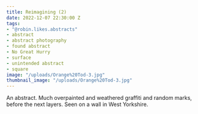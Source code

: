 ```yaml
---
title: Reimagining (2)
date: 2022-12-07 22:30:00 Z
tags:
- "@robin.likes.abstracts"
- abstract
- abstract photography
- found abstract
- No Great Hurry
- surface
- unintended abstract
- square
image: "/uploads/Orange%20Tod-3.jpg"
thumbnail_image: "/uploads/Orange%20Tod-3.jpg"
---
```


An abstract. Much overpainted and weathered graffiti and random marks, before the next layers. Seen on a wall in West Yorkshire.  
